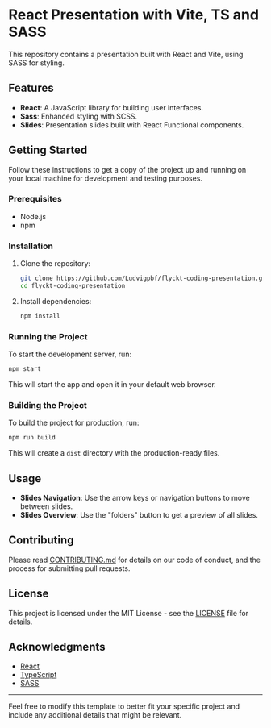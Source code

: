 # React Presentation with Vite, TS and SASS

This repository contains a presentation built with React and Vite, using SASS for styling.

## Features

- **React**: A JavaScript library for building user interfaces.
- **Sass**: Enhanced styling with SCSS.
- **Slides**: Presentation slides built with React Functional components.

## Getting Started

Follow these instructions to get a copy of the project up and running on your local machine for development and testing purposes.

### Prerequisites

- Node.js
- npm 

### Installation

1. Clone the repository:
   ```sh
   git clone https://github.com/Ludvigpbf/flyckt-coding-presentation.git
   cd flyckt-coding-presentation
   ```

2. Install dependencies:
   ```sh
   npm install
   ```

### Running the Project

To start the development server, run:
```sh
npm start
```

This will start the app and open it in your default web browser.

### Building the Project

To build the project for production, run:
```sh
npm run build
```

This will create a `dist` directory with the production-ready files.

## Usage

- **Slides Navigation**: Use the arrow keys or navigation buttons to move between slides.
- **Slides Overview**: Use the "folders" button to get a preview of all slides.

## Contributing

Please read [CONTRIBUTING.md](CONTRIBUTING.md) for details on our code of conduct, and the process for submitting pull requests.

## License

This project is licensed under the MIT License - see the [LICENSE](LICENSE) file for details.

## Acknowledgments

- [React](https://reactjs.org/)
- [TypeScript](https://www.typescriptlang.org/)
- [SASS](https://sass-lang.com/)

---

Feel free to modify this template to better fit your specific project and include any additional details that might be relevant.
